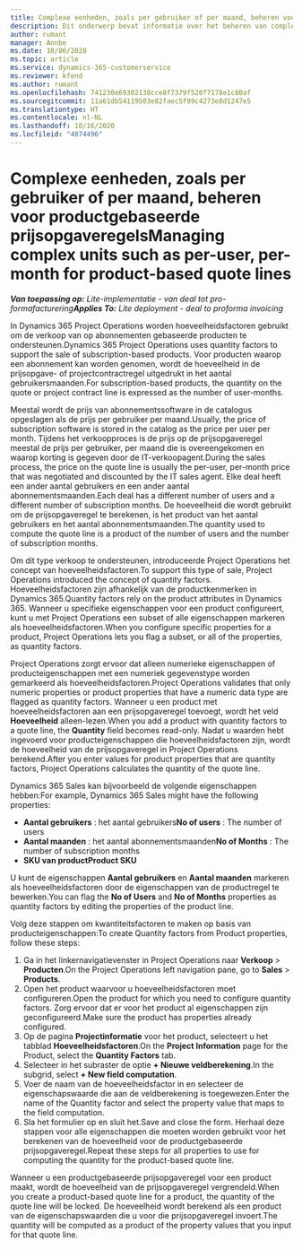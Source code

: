 ```yaml
---
title: Complexe eenheden, zoals per gebruiker of per maand, beheren voor productgebaseerde prijsopgaveregels
description: Dit onderwerp bevat informatie over het beheren van complexe eenheden voor productgebaseerde prijsopgaveregels.
author: rumant
manager: Annbe
ms.date: 10/06/2020
ms.topic: article
ms.service: dynamics-365-customerservice
ms.reviewer: kfend
ms.author: rumant
ms.openlocfilehash: 741230e69302138cce8f7379f520f7178e1c80af
ms.sourcegitcommit: 11a61db54119503e82faec5f99c4273e8d1247e5
ms.translationtype: HT
ms.contentlocale: nl-NL
ms.lasthandoff: 10/16/2020
ms.locfileid: "4074496"
---
```

# <a name="managing-complex-units-such-as-per-user-per-month-for-product-based-quote-lines"></a><span data-ttu-id="f304b-103">Complexe eenheden, zoals per gebruiker of per maand, beheren voor productgebaseerde prijsopgaveregels</span><span class="sxs-lookup"><span data-stu-id="f304b-103">Managing complex units such as per-user, per-month for product-based quote lines</span></span>

<span data-ttu-id="f304b-104">_**Van toepassing op:** Lite-implementatie - van deal tot pro-formafacturering_</span><span class="sxs-lookup"><span data-stu-id="f304b-104">_**Applies To:** Lite deployment - deal to proforma invoicing_</span></span>

<span data-ttu-id="f304b-105">In Dynamics 365 Project Operations worden hoeveelheidsfactoren gebruikt om de verkoop van op abonnementen gebaseerde producten te ondersteunen.</span><span class="sxs-lookup"><span data-stu-id="f304b-105">Dynamics 365 Project Operations uses quantity factors to support the sale of subscription-based products.</span></span> <span data-ttu-id="f304b-106">Voor producten waarop een abonnement kan worden genomen, wordt de hoeveelheid in de prijsopgave- of projectcontractregel uitgedrukt in het aantal gebruikersmaanden.</span><span class="sxs-lookup"><span data-stu-id="f304b-106">For subscription-based products, the quantity on the quote or project contract line is expressed as the number of user-months.</span></span>

<span data-ttu-id="f304b-107">Meestal wordt de prijs van abonnementssoftware in de catalogus opgeslagen als de prijs per gebruiker per maand.</span><span class="sxs-lookup"><span data-stu-id="f304b-107">Usually, the price of subscription software is stored in the catalog as the price per user per month.</span></span> <span data-ttu-id="f304b-108">Tijdens het verkoopproces is de prijs op de prijsopgaveregel meestal de prijs per gebruiker, per maand die is overeengekomen en waarop korting is gegeven door de IT-verkoopagent.</span><span class="sxs-lookup"><span data-stu-id="f304b-108">During the sales process, the price on the quote line is usually the per-user, per-month price that was negotiated and discounted by the IT sales agent.</span></span> <span data-ttu-id="f304b-109">Elke deal heeft een ander aantal gebruikers en een ander aantal abonnementsmaanden.</span><span class="sxs-lookup"><span data-stu-id="f304b-109">Each deal has a different number of users and a different number of subscription months.</span></span> <span data-ttu-id="f304b-110">De hoeveelheid die wordt gebruikt om de prijsopgaveregel te berekenen, is het product van het aantal gebruikers en het aantal abonnementsmaanden.</span><span class="sxs-lookup"><span data-stu-id="f304b-110">The quantity used to compute the quote line is a product of the number of users and the number of subscription months.</span></span>

<span data-ttu-id="f304b-111">Om dit type verkoop te ondersteunen, introduceerde Project Operations het concept van hoeveelheidsfactoren.</span><span class="sxs-lookup"><span data-stu-id="f304b-111">To support this type of sale, Project Operations introduced the concept of quantity factors.</span></span> <span data-ttu-id="f304b-112">Hoeveelheidsfactoren zijn afhankelijk van de productkenmerken in Dynamics 365.</span><span class="sxs-lookup"><span data-stu-id="f304b-112">Quantity factors rely on the product attributes in Dynamics 365.</span></span> <span data-ttu-id="f304b-113">Wanneer u specifieke eigenschappen voor een product configureert, kunt u met Project Operations een subset of alle eigenschappen markeren als hoeveelheidsfactoren.</span><span class="sxs-lookup"><span data-stu-id="f304b-113">When you configure specific properties for a product, Project Operations lets you flag a subset, or all of the properties, as quantity factors.</span></span>

<span data-ttu-id="f304b-114">Project Operations zorgt ervoor dat alleen numerieke eigenschappen of producteigenschappen met een numeriek gegevenstype worden gemarkeerd als hoeveelheidsfactoren.</span><span class="sxs-lookup"><span data-stu-id="f304b-114">Project Operations validates that only numeric properties or product properties that have a numeric data type are flagged as quantity factors.</span></span> <span data-ttu-id="f304b-115">Wanneer u een product met hoeveelheidsfactoren aan een prijsopgaveregel toevoegt, wordt het veld **Hoeveelheid** alleen-lezen.</span><span class="sxs-lookup"><span data-stu-id="f304b-115">When you add a product with quantity factors to a quote line, the **Quantity** field becomes read-only.</span></span> <span data-ttu-id="f304b-116">Nadat u waarden hebt ingevoerd voor producteigenschappen die hoeveelheidsfactoren zijn, wordt de hoeveelheid van de prijsopgaveregel in Project Operations berekend.</span><span class="sxs-lookup"><span data-stu-id="f304b-116">After you enter values for product properties that are quantity factors, Project Operations calculates the quantity of the quote line.</span></span>

<span data-ttu-id="f304b-117">Dynamics 365 Sales kan bijvoorbeeld de volgende eigenschappen hebben:</span><span class="sxs-lookup"><span data-stu-id="f304b-117">For example, Dynamics 365 Sales might have the following properties:</span></span>

- <span data-ttu-id="f304b-118">**Aantal gebruikers** : het aantal gebruikers</span><span class="sxs-lookup"><span data-stu-id="f304b-118">**No of users** : The number of users</span></span>
- <span data-ttu-id="f304b-119">**Aantal maanden** : het aantal abonnementsmaanden</span><span class="sxs-lookup"><span data-stu-id="f304b-119">**No of Months** : The number of subscription months</span></span>
- <span data-ttu-id="f304b-120">**SKU van product**</span><span class="sxs-lookup"><span data-stu-id="f304b-120">**Product SKU**</span></span>

<span data-ttu-id="f304b-121">U kunt de eigenschappen **Aantal gebruikers** en **Aantal maanden** markeren als hoeveelheidsfactoren door de eigenschappen van de productregel te bewerken.</span><span class="sxs-lookup"><span data-stu-id="f304b-121">You can flag the **No of Users** and **No of Months** properties as quantity factors by editing the properties of the product line.</span></span>

<span data-ttu-id="f304b-122">Volg deze stappen om kwantiteitsfactoren te maken op basis van producteigenschappen:</span><span class="sxs-lookup"><span data-stu-id="f304b-122">To create Quantity factors from Product properties, follow these steps:</span></span>

1. <span data-ttu-id="f304b-123">Ga in het linkernavigatievenster in Project Operations naar **Verkoop** > **Producten**.</span><span class="sxs-lookup"><span data-stu-id="f304b-123">On the Project Operations left navigation pane, go to **Sales** > **Products**.</span></span>
2. <span data-ttu-id="f304b-124">Open het product waarvoor u hoeveelheidsfactoren moet configureren.</span><span class="sxs-lookup"><span data-stu-id="f304b-124">Open the product for which you need to configure quantity factors.</span></span> <span data-ttu-id="f304b-125">Zorg ervoor dat er voor het product al eigenschappen zijn geconfigureerd.</span><span class="sxs-lookup"><span data-stu-id="f304b-125">Make sure the product has properties already configured.</span></span>
3. <span data-ttu-id="f304b-126">Op de pagina **Projectinformatie** voor het product, selecteert u het tabblad **Hoeveelheidsfactoren**.</span><span class="sxs-lookup"><span data-stu-id="f304b-126">On the **Project Information** page for the Product, select the **Quantity Factors** tab.</span></span>
4. <span data-ttu-id="f304b-127">Selecteer in het subraster de optie **+ Nieuwe veldberekening**.</span><span class="sxs-lookup"><span data-stu-id="f304b-127">In the subgrid, select **+ New field computation**.</span></span>
5. <span data-ttu-id="f304b-128">Voer de naam van de hoeveelheidsfactor in en selecteer de eigenschapswaarde die aan de veldberekening is toegewezen.</span><span class="sxs-lookup"><span data-stu-id="f304b-128">Enter the name of the Quantity factor and select the property value that maps to the field computation.</span></span>
6. <span data-ttu-id="f304b-129">Sla het formulier op en sluit het.</span><span class="sxs-lookup"><span data-stu-id="f304b-129">Save and close the form.</span></span> <span data-ttu-id="f304b-130">Herhaal deze stappen voor alle eigenschappen die moeten worden gebruikt voor het berekenen van de hoeveelheid voor de productgebaseerde prijsopgaveregel.</span><span class="sxs-lookup"><span data-stu-id="f304b-130">Repeat these steps for all properties to use for computing the quantity for the product-based quote line.</span></span>

<span data-ttu-id="f304b-131">Wanneer u een productgebaseerde prijsopgaveregel voor een product maakt, wordt de hoeveelheid van de prijsopgaveregel vergrendeld.</span><span class="sxs-lookup"><span data-stu-id="f304b-131">When you create a product-based quote line for a product, the quantity of the quote line will be locked.</span></span> <span data-ttu-id="f304b-132">De hoeveelheid wordt berekend als een product van de eigenschapswaarden die u voor die prijsopgaveregel invoert.</span><span class="sxs-lookup"><span data-stu-id="f304b-132">The quantity will be computed as a product of the property values that you input for that quote line.</span></span>
